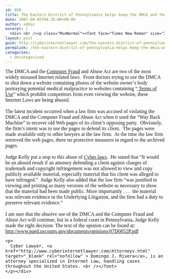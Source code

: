```yaml
---
id: 658
title: The Eastern District of Pennsylvania helps keep the DMCA and the Computer Fraud and Abuse Act from continuing to be misused.
date: 2007-08-05T04:35:00+00:00
author: admin
excerpt: |
  <div> <br /><p class="MsoNormal"><font face="Times New Roman" size="3"><strong>Healthcare Advocates Inc. v. Harding Earley Follmer &amp; Frailey: The Eastern District of Pennsylvania helps the DMCA and the Computer Fraud and Abuse Act from continuing to be misused</strong>.<br /></font></p> <br /><p class="MsoNormal"><font face="Times New Roman" size="3"><br />The DMCA and the Computer Fraud and Abuse Act are two of the most widely misused Internet related laws.&nbsp; From doctors trying to use the DMCA to shut down a website containing photos of the website owner’s body portraying potential medical malpractice to websites containing “Terms of Use” which prohibit competitors from ...
layout: post
guid: http://cyberinternetlawyer.com/the-eastern-district-of-pennsylvania-helps-keep-the-dmca-and-the-computer-fraud-and-abuse-act-from-continuing-to-be-misused.html
permalink: /the-eastern-district-of-pennsylvania-helps-keep-the-dmca-and-the-computer-fraud-and-abuse-act-from-continuing-to-be-misused/
categories:
  - Uncategorized
---
```

<div>
  <p class="MsoNormal" style="margin: 0in 0in 0pt">
    <font face="Times New Roman" size="3">The DMCA and the <a target="_blank" href="http://www.cyber-crime-defense.com" rel="nofollow" >Computer Fraud</a> and Abuse Act are two of the most widely misused Internet related laws.&nbsp; From doctors trying to use the DMCA to shut down a website containing photos of the website owner’s body portraying potential medical malpractice to websites containing “<a href="http://www.cyberinternetlawyer.com/Internet_Contracts.html" target="_blank" rel="nofollow" > Terms of Use</a>” which prohibit competitors from even viewing the website, these Internet Laws are being abused.<br /></font>
  </p>
  
  <p class="MsoNormal" style="margin: 0in 0in 0pt">
    <font face="Times New Roman" size="3"><br />The latest incident occurred when a law firm was accused of violating the DMCA and the Computer Fraud and Abuse Act when it used the “Way Back Machine” to recover old Web pages of its client&#8217;s opposing party.&nbsp; Obviously, the firm’s intent was to use the pages to defend its client.&nbsp; The pages were made available only to other lawyers at the law firm.&nbsp; At the time the law firm retrieved the web pages, there no protective measures in regard to the archived pages.&nbsp; <br /></font>
  </p>
  
  <p class="MsoNormal" style="margin: 0in 0in 0pt">
    <font face="Times New Roman" size="3"><br />Judge Kelly put a stop to this abuse of <a href="http://www.cyberinternetlawyer.com" target="_blank" rel="nofollow" > Cyber laws</a>.&nbsp; He stated that &#8220;It would be an absurd result if an attorney defending a client against charges of trademark and copyright infringement was not allowed to view and copy publicly available material, especially material that his client was alleged to have infringed.&#8221;&nbsp; Judge Kelly also added that the law firm &#8220;was justified in viewing and printing as many versions of the website as necessary to show that the material had been made public. More importantly . . .&nbsp; the material was relevant evidence in the Underlying Litigation, and the firm had a duty to preserve relevant evidence.&#8221;<br /></font>
  </p>
  
  <p class="MsoNormal" style="margin: 0in 0in 0pt">
    <font face="Times New Roman" size="3"><br />I am sure that the abusive use of the DMCA and the Computer Fraud and Abuse Act will continue, but in a federal court in Pennsylvania, Judge Kelly made the right decision. The text of the opinion can be found at: <a href="http://www.paed.uscourts.gov/documents/opinions/07D0852P.pdf" target="_blank"  rel="nofollow" >http://www.paed.uscourts.gov/documents/opinions/07D0852P.pdf</a></p> 
    
    <p>
      Cyber Lawyer, <a href="http://www.cyberinternetlawyer.com/Attorneys.html" target="_blank" rel="nofollow" > Domingo J. Rivera</a>, is an attorney specialized in Internet Law, handling cases throughout the United States. <br /></font>
    </p></div>